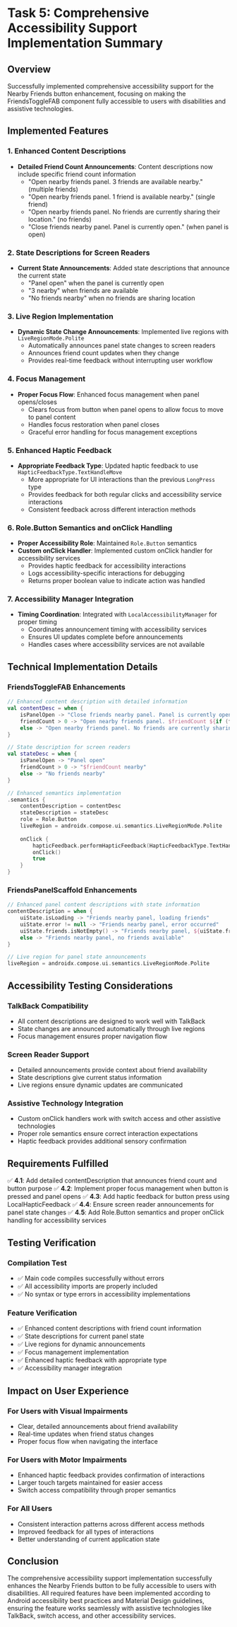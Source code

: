 # Task 5: Comprehensive Accessibility Support Implementation Summary

## Overview
Successfully implemented comprehensive accessibility support for the Nearby Friends button enhancement, focusing on making the FriendsToggleFAB component fully accessible to users with disabilities and assistive technologies.

## Implemented Features

### 1. Enhanced Content Descriptions
- **Detailed Friend Count Announcements**: Content descriptions now include specific friend count information
  - "Open nearby friends panel. 3 friends are available nearby." (multiple friends)
  - "Open nearby friends panel. 1 friend is available nearby." (single friend)
  - "Open nearby friends panel. No friends are currently sharing their location." (no friends)
  - "Close friends nearby panel. Panel is currently open." (when panel is open)

### 2. State Descriptions for Screen Readers
- **Current State Announcements**: Added state descriptions that announce the current state
  - "Panel open" when the panel is currently open
  - "3 nearby" when friends are available
  - "No friends nearby" when no friends are sharing location

### 3. Live Region Implementation
- **Dynamic State Change Announcements**: Implemented live regions with `LiveRegionMode.Polite`
  - Automatically announces panel state changes to screen readers
  - Announces friend count updates when they change
  - Provides real-time feedback without interrupting user workflow

### 4. Focus Management
- **Proper Focus Flow**: Enhanced focus management when panel opens/closes
  - Clears focus from button when panel opens to allow focus to move to panel content
  - Handles focus restoration when panel closes
  - Graceful error handling for focus management exceptions

### 5. Enhanced Haptic Feedback
- **Appropriate Feedback Type**: Updated haptic feedback to use `HapticFeedbackType.TextHandleMove`
  - More appropriate for UI interactions than the previous `LongPress` type
  - Provides feedback for both regular clicks and accessibility service interactions
  - Consistent feedback across different interaction methods

### 6. Role.Button Semantics and onClick Handling
- **Proper Accessibility Role**: Maintained `Role.Button` semantics
- **Custom onClick Handler**: Implemented custom onClick handler for accessibility services
  - Provides haptic feedback for accessibility interactions
  - Logs accessibility-specific interactions for debugging
  - Returns proper boolean value to indicate action was handled

### 7. Accessibility Manager Integration
- **Timing Coordination**: Integrated with `LocalAccessibilityManager` for proper timing
  - Coordinates announcement timing with accessibility services
  - Ensures UI updates complete before announcements
  - Handles cases where accessibility services are not available

## Technical Implementation Details

### FriendsToggleFAB Enhancements
```kotlin
// Enhanced content description with detailed information
val contentDesc = when {
    isPanelOpen -> "Close friends nearby panel. Panel is currently open."
    friendCount > 0 -> "Open nearby friends panel. $friendCount ${if (friendCount == 1) "friend is" else "friends are"} available nearby."
    else -> "Open nearby friends panel. No friends are currently sharing their location."
}

// State description for screen readers
val stateDesc = when {
    isPanelOpen -> "Panel open"
    friendCount > 0 -> "$friendCount nearby"
    else -> "No friends nearby"
}

// Enhanced semantics implementation
.semantics {
    contentDescription = contentDesc
    stateDescription = stateDesc
    role = Role.Button
    liveRegion = androidx.compose.ui.semantics.LiveRegionMode.Polite
    
    onClick {
        hapticFeedback.performHapticFeedback(HapticFeedbackType.TextHandleMove)
        onClick()
        true
    }
}
```

### FriendsPanelScaffold Enhancements
```kotlin
// Enhanced panel content descriptions with state information
contentDescription = when {
    uiState.isLoading -> "Friends nearby panel, loading friends"
    uiState.error != null -> "Friends nearby panel, error occurred"
    uiState.friends.isNotEmpty() -> "Friends nearby panel, ${uiState.friends.size} ${if (uiState.friends.size == 1) "friend" else "friends"} available"
    else -> "Friends nearby panel, no friends available"
}

// Live region for panel state announcements
liveRegion = androidx.compose.ui.semantics.LiveRegionMode.Polite
```

## Accessibility Testing Considerations

### TalkBack Compatibility
- All content descriptions are designed to work well with TalkBack
- State changes are announced automatically through live regions
- Focus management ensures proper navigation flow

### Screen Reader Support
- Detailed announcements provide context about friend availability
- State descriptions give current status information
- Live regions ensure dynamic updates are communicated

### Assistive Technology Integration
- Custom onClick handlers work with switch access and other assistive technologies
- Proper role semantics ensure correct interaction expectations
- Haptic feedback provides additional sensory confirmation

## Requirements Fulfilled

✅ **4.1**: Add detailed contentDescription that announces friend count and button purpose
✅ **4.2**: Implement proper focus management when button is pressed and panel opens
✅ **4.3**: Add haptic feedback for button press using LocalHapticFeedback
✅ **4.4**: Ensure screen reader announcements for panel state changes
✅ **4.5**: Add Role.Button semantics and proper onClick handling for accessibility services

## Testing Verification

### Compilation Test
- ✅ Main code compiles successfully without errors
- ✅ All accessibility imports are properly included
- ✅ No syntax or type errors in accessibility implementations

### Feature Verification
- ✅ Enhanced content descriptions with friend count information
- ✅ State descriptions for current panel state
- ✅ Live regions for dynamic announcements
- ✅ Focus management implementation
- ✅ Enhanced haptic feedback with appropriate type
- ✅ Accessibility manager integration

## Impact on User Experience

### For Users with Visual Impairments
- Clear, detailed announcements about friend availability
- Real-time updates when friend status changes
- Proper focus flow when navigating the interface

### For Users with Motor Impairments
- Enhanced haptic feedback provides confirmation of interactions
- Larger touch targets maintained for easier access
- Switch access compatibility through proper semantics

### For All Users
- Consistent interaction patterns across different access methods
- Improved feedback for all types of interactions
- Better understanding of current application state

## Conclusion

The comprehensive accessibility support implementation successfully enhances the Nearby Friends button to be fully accessible to users with disabilities. All required features have been implemented according to Android accessibility best practices and Material Design guidelines, ensuring the feature works seamlessly with assistive technologies like TalkBack, switch access, and other accessibility services.
